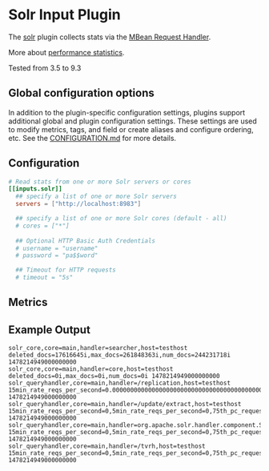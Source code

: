 # Solr Input Plugin

The [solr](http://lucene.apache.org/solr/) plugin collects stats via the [MBean
Request Handler][1].

More about [performance statistics][2].

Tested from 3.5 to 9.3

[1]: https://cwiki.apache.org/confluence/display/solr/MBean+Request+Handler

[2]: https://cwiki.apache.org/confluence/display/solr/Performance+Statistics+Reference

## Global configuration options <!-- @/docs/includes/plugin_config.md -->

In addition to the plugin-specific configuration settings, plugins support
additional global and plugin configuration settings. These settings are used to
modify metrics, tags, and field or create aliases and configure ordering, etc.
See the [CONFIGURATION.md][CONFIGURATION.md] for more details.

[CONFIGURATION.md]: ../../../docs/CONFIGURATION.md#plugins

## Configuration

```toml @sample.conf
# Read stats from one or more Solr servers or cores
[[inputs.solr]]
  ## specify a list of one or more Solr servers
  servers = ["http://localhost:8983"]

  ## specify a list of one or more Solr cores (default - all)
  # cores = ["*"]
  
  ## Optional HTTP Basic Auth Credentials
  # username = "username"
  # password = "pa$$word"

  ## Timeout for HTTP requests
  # timeout = "5s"
```

## Metrics

## Example Output

```text
solr_core,core=main,handler=searcher,host=testhost deleted_docs=17616645i,max_docs=261848363i,num_docs=244231718i 1478214949000000000
solr_core,core=main,handler=core,host=testhost deleted_docs=0i,max_docs=0i,num_docs=0i 1478214949000000000
solr_queryhandler,core=main,handler=/replication,host=testhost 15min_rate_reqs_per_second=0.000000000000000000000000000000000000000000000000000000000000000000000000000000000000000000000000000000000000000000000000000000000000000000000000000000000000000000000000000000000000000000000000000000000000000000000000000000000000000000000000000000000000000000000000000000000000000000000000000000000000000000000000444659081257,5min_rate_reqs_per_second=0.00000000000000000000000000000000000000000000000000000000000000000000000000000000000000000000000000000000000000000000000000000000000000000000000000000000000000000000000000000000000000000000000000000000000000000000000000000000000000000000000000000000000000000000000000000000000000000000000000000000000000000000000014821969375,75th_pc_request_time=16.484211,95th_pc_request_time=16.484211,999th_pc_request_time=16.484211,99th_pc_request_time=16.484211,avg_requests_per_second=0.0000008443809966322143,avg_time_per_request=12.984811,errors=0i,handler_start=1474662050865i,median_request_time=11.352427,requests=3i,timeouts=0i,total_time=38.954433 1478214949000000000
solr_queryhandler,core=main,handler=/update/extract,host=testhost 15min_rate_reqs_per_second=0,5min_rate_reqs_per_second=0,75th_pc_request_time=0,95th_pc_request_time=0,999th_pc_request_time=0,99th_pc_request_time=0,avg_requests_per_second=0,avg_time_per_request=0,errors=0i,handler_start=0i,median_request_time=0,requests=0i,timeouts=0i,total_time=0 1478214949000000000
solr_queryhandler,core=main,handler=org.apache.solr.handler.component.SearchHandler,host=testhost 15min_rate_reqs_per_second=0,5min_rate_reqs_per_second=0,75th_pc_request_time=0,95th_pc_request_time=0,999th_pc_request_time=0,99th_pc_request_time=0,avg_requests_per_second=0,avg_time_per_request=0,errors=0i,handler_start=1474662050861i,median_request_time=0,requests=0i,timeouts=0i,total_time=0 1478214949000000000
solr_queryhandler,core=main,handler=/tvrh,host=testhost 15min_rate_reqs_per_second=0,5min_rate_reqs_per_second=0,75th_pc_request_time=0,95th_pc_request_time=0,999th_pc_request_time=0,99th_pc_request_time=0,avg_requests_per_second=0,avg_time_per_request=0,errors=0i,handler_start=0i,median_request_time=0,requests=0i,timeouts=0i,total_time=0 1478214949000000000
```
